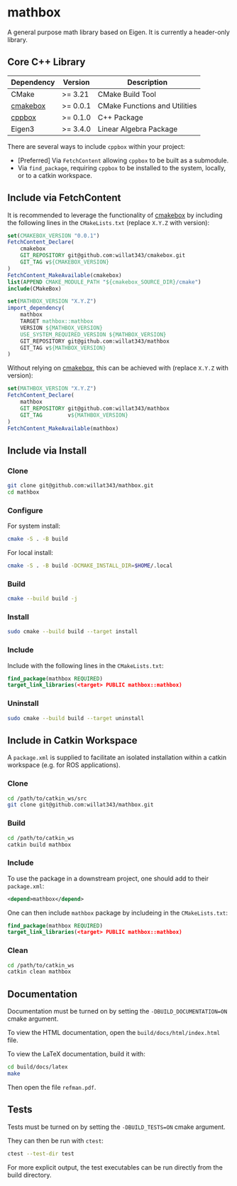 # mathbox

A general purpose math library based on Eigen. It is currently a header-only library.

## Core C++ Library

| **Dependency** | **Version** | **Description** |
|----------------|-------------|-----------------|
| CMake | >= 3.21 | CMake Build Tool |
| [cmakebox](https://github.com/willat343/cppbox) | >= 0.0.1 | CMake Functions and Utilities |
| [cppbox](https://github.com/willat343/cppbox) | >= 0.1.0 | C++ Package |
| Eigen3 | >= 3.4.0 | Linear Algebra Package |

There are several ways to include `cppbox` within your project:
- [Preferred] Via `FetchContent` allowing `cppbox` to be built as a submodule.
- Via `find_package`, requiring `cppbox` to be installed to the system, locally, or to a catkin workspace.

## Include via FetchContent

It is recommended to leverage the functionality of [cmakebox](https://github.com/willat343/cppbox) by including the following lines in the `CMakeLists.txt` (replace `X.Y.Z` with version):
```CMake
set(CMAKEBOX_VERSION "0.0.1")
FetchContent_Declare(
    cmakebox
    GIT_REPOSITORY git@github.com:willat343/cmakebox.git
    GIT_TAG v${CMAKEBOX_VERSION}
)
FetchContent_MakeAvailable(cmakebox)
list(APPEND CMAKE_MODULE_PATH "${cmakebox_SOURCE_DIR}/cmake")
include(CMakeBox)

set(MATHBOX_VERSION "X.Y.Z")
import_dependency(
    mathbox
    TARGET mathbox::mathbox
    VERSION ${MATHBOX_VERSION}
    USE_SYSTEM_REQUIRED_VERSION ${MATHBOX_VERSION}
    GIT_REPOSITORY git@github.com:willat343/mathbox
    GIT_TAG v${MATHBOX_VERSION}
)
```

Without relying on [cmakebox](https://github.com/willat343/cppbox), this can be achieved with (replace `X.Y.Z` with version):
```CMake
set(MATHBOX_VERSION "X.Y.Z")
FetchContent_Declare(
    mathbox
    GIT_REPOSITORY git@github.com:willat343/mathbox
    GIT_TAG        v${MATHBOX_VERSION}
)
FetchContent_MakeAvailable(mathbox)
```

## Include via Install

### Clone

```bash
git clone git@github.com:willat343/mathbox.git
cd mathbox
```

### Configure

For system install:
```bash
cmake -S . -B build
```

For local install:
```bash
cmake -S . -B build -DCMAKE_INSTALL_DIR=$HOME/.local
```

### Build

```bash
cmake --build build -j
```

### Install

```bash
sudo cmake --build build --target install
```

### Include

Include with the following lines in the `CMakeLists.txt`:
```CMake
find_package(mathbox REQUIRED)
target_link_libraries(<target> PUBLIC mathbox::mathbox)
```

### Uninstall

```bash
sudo cmake --build build --target uninstall
```

## Include in Catkin Workspace

A `package.xml` is supplied to facilitate an isolated installation within a catkin workspace (e.g. for ROS applications).

### Clone

```bash
cd /path/to/catkin_ws/src
git clone git@github.com:willat343/mathbox.git
```

### Build

```bash
cd /path/to/catkin_ws
catkin build mathbox
```

### Include

To use the package in a downstream project, one should add to their `package.xml`:
```xml
<depend>mathbox</depend>
```

One can then include `mathbox` package by includeing in the `CMakeLists.txt`:
```CMake
find_package(mathbox REQUIRED)
target_link_libraries(<target> PUBLIC mathbox::mathbox)
```

### Clean

```bash
cd /path/to/catkin_ws
catkin clean mathbox
```

## Documentation

Documentation must be turned on by setting the `-DBUILD_DOCUMENTATION=ON` cmake argument.

To view the HTML documentation, open the `build/docs/html/index.html` file.

To view the LaTeX documentation, build it with:
```bash
cd build/docs/latex
make
```
Then open the file `refman.pdf`.

## Tests

Tests must be turned on by setting the `-DBUILD_TESTS=ON` cmake argument.

They can then be run with `ctest`:
```bash
ctest --test-dir test
```

For more explicit output, the test executables can be run directly from the build directory.
